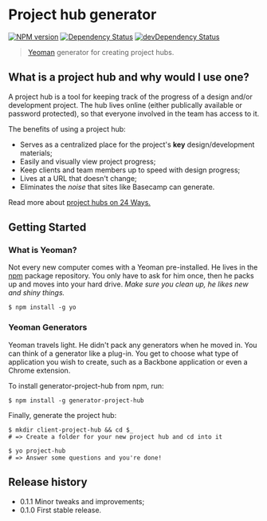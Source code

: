 # Project hub generator

[![NPM version](https://badge.fury.io/js/generator-project-hub.png)](http://badge.fury.io/js/generator-project-hub)
[![Dependency Status](https://david-dm.org/lawlesscreation/generator-project-hub.png)](https://david-dm.org/lawlesscreation/generator-project-hub.png)
[![devDependency Status](https://david-dm.org/lawlesscreation/generator-project-hub/dev-status.png)](https://david-dm.org/lawlesscreation/generator-project-hub#info=devDependencies)


> [Yeoman](http://yeoman.io) generator for creating project hubs.


## What is a project hub and why would I use one?
A project hub is a tool for keeping track of the progress of a design and/or development project. The hub lives online (either publically available or password protected), so that everyone involved in the team has access to it.

The benefits of using a project hub:
 - Serves as a centralized place for the project's **key** design/development materials;
 - Easily and visually view project progress;
 - Keep clients and team members up to speed with design progress;
 - Lives at a URL that doesn't change;
 - Eliminates the *noise* that sites like Basecamp can generate.

Read more about [project hubs on 24 Ways.](http://24ways.org/2013/project-hubs/)


## Getting Started

### What is Yeoman?

Not every new computer comes with a Yeoman pre-installed. He lives in the [npm](https://npmjs.org) package repository. You only have to ask for him once, then he packs up and moves into your hard drive. *Make sure you clean up, he likes new and shiny things.*

```
$ npm install -g yo
```

### Yeoman Generators

Yeoman travels light. He didn't pack any generators when he moved in. You can think of a generator like a plug-in. You get to choose what type of application you wish to create, such as a Backbone application or even a Chrome extension.

To install generator-project-hub from npm, run:

```
$ npm install -g generator-project-hub
```

Finally, generate the project hub:

```
$ mkdir client-project-hub && cd $_
# => Create a folder for your new project hub and cd into it

$ yo project-hub
# => Answer some questions and you're done!
```


## Release history

 - 0.1.1 Minor tweaks and improvements;
 - 0.1.0 First stable release.